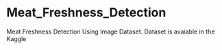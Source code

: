 # Meat_Freshness_Detection
Meat Freshness Detection Using Image Dataset.
Dataset is avaiable in the Kaggle
